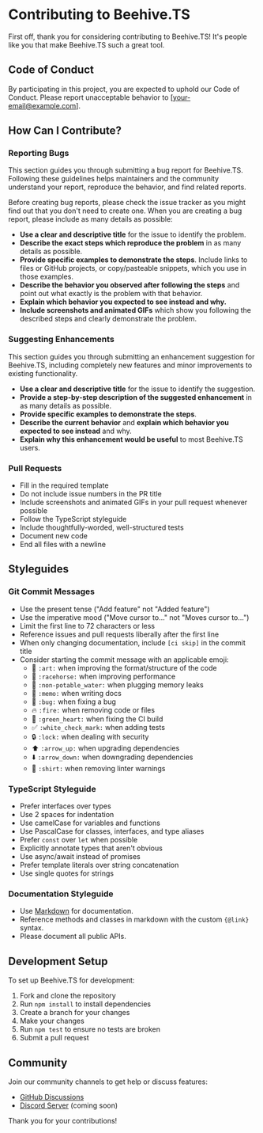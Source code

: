 # Contributing to Beehive.TS

First off, thank you for considering contributing to Beehive.TS! It's people like you that make Beehive.TS such a great tool.

## Code of Conduct

By participating in this project, you are expected to uphold our Code of Conduct. Please report unacceptable behavior to [your-email@example.com].

## How Can I Contribute?

### Reporting Bugs

This section guides you through submitting a bug report for Beehive.TS. Following these guidelines helps maintainers and the community understand your report, reproduce the behavior, and find related reports.

Before creating bug reports, please check the issue tracker as you might find out that you don't need to create one. When you are creating a bug report, please include as many details as possible:

* **Use a clear and descriptive title** for the issue to identify the problem.
* **Describe the exact steps which reproduce the problem** in as many details as possible.
* **Provide specific examples to demonstrate the steps**. Include links to files or GitHub projects, or copy/pasteable snippets, which you use in those examples.
* **Describe the behavior you observed after following the steps** and point out what exactly is the problem with that behavior.
* **Explain which behavior you expected to see instead and why.**
* **Include screenshots and animated GIFs** which show you following the described steps and clearly demonstrate the problem.

### Suggesting Enhancements

This section guides you through submitting an enhancement suggestion for Beehive.TS, including completely new features and minor improvements to existing functionality.

* **Use a clear and descriptive title** for the issue to identify the suggestion.
* **Provide a step-by-step description of the suggested enhancement** in as many details as possible.
* **Provide specific examples to demonstrate the steps**.
* **Describe the current behavior** and **explain which behavior you expected to see instead** and why.
* **Explain why this enhancement would be useful** to most Beehive.TS users.

### Pull Requests

* Fill in the required template
* Do not include issue numbers in the PR title
* Include screenshots and animated GIFs in your pull request whenever possible
* Follow the TypeScript styleguide
* Include thoughtfully-worded, well-structured tests
* Document new code
* End all files with a newline

## Styleguides

### Git Commit Messages

* Use the present tense ("Add feature" not "Added feature")
* Use the imperative mood ("Move cursor to..." not "Moves cursor to...")
* Limit the first line to 72 characters or less
* Reference issues and pull requests liberally after the first line
* When only changing documentation, include `[ci skip]` in the commit title
* Consider starting the commit message with an applicable emoji:
    * 🎨 `:art:` when improving the format/structure of the code
    * 🐎 `:racehorse:` when improving performance
    * 🚱 `:non-potable_water:` when plugging memory leaks
    * 📝 `:memo:` when writing docs
    * 🐛 `:bug:` when fixing a bug
    * 🔥 `:fire:` when removing code or files
    * 💚 `:green_heart:` when fixing the CI build
    * ✅ `:white_check_mark:` when adding tests
    * 🔒 `:lock:` when dealing with security
    * ⬆️ `:arrow_up:` when upgrading dependencies
    * ⬇️ `:arrow_down:` when downgrading dependencies
    * 👕 `:shirt:` when removing linter warnings

### TypeScript Styleguide

* Prefer interfaces over types
* Use 2 spaces for indentation
* Use camelCase for variables and functions
* Use PascalCase for classes, interfaces, and type aliases
* Prefer `const` over `let` when possible
* Explicitly annotate types that aren't obvious
* Use async/await instead of promises
* Prefer template literals over string concatenation
* Use single quotes for strings

### Documentation Styleguide

* Use [Markdown](https://daringfireball.net/projects/markdown) for documentation.
* Reference methods and classes in markdown with the custom `{@link}` syntax.
* Please document all public APIs.

## Development Setup

To set up Beehive.TS for development:

1. Fork and clone the repository
2. Run `npm install` to install dependencies
3. Create a branch for your changes
4. Make your changes
5. Run `npm test` to ensure no tests are broken
6. Submit a pull request

## Community

Join our community channels to get help or discuss features:

* [GitHub Discussions](https://github.com/CoderAnchel/Beehive.TS/discussions)
* [Discord Server](https://discord.gg/your-invite-link) (coming soon)

Thank you for your contributions!
